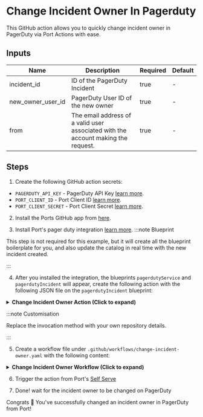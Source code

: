 # Change Incident Owner In Pagerduty

This GitHub action allows you to quickly change incident owner in PagerDuty via Port Actions with ease.

## Inputs
| Name                 | Description                                                                                          | Required | Default            |
|----------------------|------------------------------------------------------------------------------------------------------|----------|--------------------|
| incident_id         | ID of the PagerDuty Incident     | true    | -                  |
| new_owner_user_id              | PagerDuty User ID of the new owner                                | true     | -                  |
| from              | The email address of a valid user associated with the account making the request.                                                              | true    | -               |

## Steps

1. Create the following GitHub action secrets:
* `PAGERDUTY_API_KEY` - PagerDuty API Key [learn more](https://support.pagerduty.com/docs/).
* `PORT_CLIENT_ID` - Port Client ID [learn more](https://docs.getport.io/build-your-software-catalog/sync-data-to-catalog/api/#get-api-token).
* `PORT_CLIENT_SECRET` - Port Client Secret [learn more](https://docs.getport.io/build-your-software-catalog/sync-data-to-catalog/api/#get-api-token).

2. Install the Ports GitHub app from [here](https://github.com/apps/getport-io/installations/new).

3. Install Port's pager duty integration [learn more](https://github.com/port-labs/Port-Ocean/tree/main/integrations/pagerduty).
:::note Blueprint

This step is not required for this example, but it will create all the blueprint boilerplate for you, and also update the catalog in real time with the new incident created.

:::

4. After you installed the integration, the blueprints `pagerdutyService` and `pagerdutyIncident` will appear, create the following action with the following JSON file on the `pagerdutyIncident` blueprint:

<details>
<summary><b>Change Incident Owner Action (Click to expand)</b></summary>

```json

{
  "identifier": "change_incident_owner",
  "title": "Change Incident Owner",
  "icon": "pagerduty",
  "userInputs": {
    "properties": {
      "incident_id": {
        "icon": "pagerduty",
        "title": "Incident Id",
        "description": "ID of the PagerDuty Incident",
        "type": "string",
        "blueprint": "pagerdutyIncident",
        "format": "entity"
      },
      "new_owner_user_id": {
        "title": "New Owner User ID",
        "description": "PagerDuty User ID of the new owner",
        "icon": "pagerduty",
        "type": "string"
      },
      "from": {
        "icon": "pagerduty",
        "title": "From",
        "description": "The email address of a valid user associated with the account making the request.",
        "type": "string"
      }
    },
    "required": [
      "new_owner_user_id",
      "incident_id",
      "from"
    ],
    "order": [
      "incident_id",
      "new_owner_user_id",
      "from"
    ]
  },
  "invocationMethod": {
    "type": "GITHUB",
    "org": "your-github-organization",
    "repo": "your-github-repo",
    "workflow": "change-incident-owner.yaml",
    "omitUserInputs": false,
    "omitPayload": false,
    "reportWorkflowStatus": true
  },
  "trigger": "DAY-2",
  "description": "Change Incident Owner in pagerduty",
  "requiredApproval": false
}
```

</details>

:::note Customisation

Replace the invocation method with your own repository details.

:::

5. Create a workflow file under `.github/workflows/change-incident-owner.yaml` with the following content:

<details>
<summary><b>Change Incident Owner Workflow (Click to expand)</b></summary>

```yaml
name: Change PagerDuty Incident Owner

on:
  workflow_dispatch:
    inputs:
      incident_id:
        description: ID of the PagerDuty Incident
        required: true
        type: string
      new_owner_user_id:
        description: PagerDuty User ID of the new owner
        required: true
        type: string
      from:
        description: The email address of a valid user associated with the account making the request.
        required: true
        type: string
      port_payload:
        required: true
        description: >-
          Port's payload, including details for who triggered the action and
          general context (blueprint, run id, etc...)

jobs:
  change-incident-owner:
    runs-on: ubuntu-latest
    steps:
      
      - name: Inform execution of request to change incident owner
        uses: port-labs/port-github-action@v1
        with:
          clientId: ${{ secrets.PORT_CLIENT_ID }}
          clientSecret: ${{ secrets.PORT_CLIENT_SECRET }}
          baseUrl: https://api.getport.io
          operation: PATCH_RUN
          runId: ${{fromJson(github.event.inputs.port_payload).context.runId}}
          logMessage: "About to make a request to pagerduty..."

      - name: Change Incident Owner in PagerDuty
        id: change_owner
        uses: fjogeleit/http-request-action@v1
        with:
          url: 'https://api.pagerduty.com/incidents/${{ github.event.inputs.incident_id }}'
          method: 'PUT'
          customHeaders: '{"Content-Type": "application/json", "Accept": "application/vnd.pagerduty+json;version=2", "Authorization": "Token token=${{ secrets.PAGERDUTY_API_KEY }}", "From": "${{ github.event.inputs.from }}"}'
          data: >-
            {
              "incident": {
                "type": "incident_reference",
                "assignments": [
                  {
                    "assignee": {
                      "id": "${{ github.event.inputs.new_owner_user_id }}",
                      "type": "user_reference"
                    }
                  }
                ]
              }
            }

      - name: Inform ingestion of pagerduty feature flag to Port
        uses: port-labs/port-github-action@v1
        with:
          clientId: ${{ secrets.PORT_CLIENT_ID }}
          clientSecret: ${{ secrets.PORT_CLIENT_SECRET }}
          baseUrl: https://api.getport.io
          operation: PATCH_RUN
          runId: ${{fromJson(github.event.inputs.port_payload).context.runId}}
          logMessage: "Reporting the updated incident back to port ..."

      - name: Upsert pagerduty entity to Port 
        uses: port-labs/port-github-action@v1
        with:
          identifier: "${{ fromJson(steps.change_owner.outputs.response).incident.id }}"
          title: "${{ fromJson(steps.change_owner.outputs.response).incident.title }}"
          blueprint: "pagerdutyIncident"
          properties: |-
            {
              "status": "${{ fromJson(steps.change_owner.outputs.response).incident.status }}",
              "url": "${{ fromJson(steps.change_owner.outputs.response).incident.self }}",
              "urgency": "${{ fromJson(steps.change_owner.outputs.response).incident.urgency }}",
              "responder": "${{ fromJson(steps.change_owner.outputs.response).incident.assignments[0].assignee.summary}}",
              "escalation_policy": "${{ fromJson(steps.change_owner.outputs.response).incident.escalation_policy.summary }}",
              "created_at": "${{ fromJson(steps.change_owner.outputs.response).incident.created_at }}",
              "updated_at": "${{ fromJson(steps.change_owner.outputs.response).incident.updated_at }}"
            }
          clientId: ${{ secrets.PORT_CLIENT_ID }}
          clientSecret: ${{ secrets.PORT_CLIENT_SECRET }}
          baseUrl: https://api.getport.io
          operation: UPSERT
          runId: ${{ fromJson(inputs.port_payload).context.runId }}

      - name: Inform completion of pagerduty feature flag ingestion into Port
        uses: port-labs/port-github-action@v1
        with:
          clientId: ${{ secrets.PORT_CLIENT_ID }}
          clientSecret: ${{ secrets.PORT_CLIENT_SECRET }}
          baseUrl: https://api.getport.io
          operation: PATCH_RUN
          runId: ${{fromJson(github.event.inputs.port_payload).context.runId}}
          logMessage: "Entity upserting was successful ✅"
```

</details>

6. Trigger the action from Port's [Self Serve](https://app.getport.io/self-serve)

7. Done! wait for the incident owner to be changed on PagerDuty

Congrats 🎉 You've successfully changed an incident owner in PagerDuty from Port!